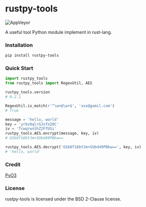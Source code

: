 # rustpy-tools

![AppVeyor](https://img.shields.io/badge/build-passing-brightgreen)

A useful tool Python module implement in rust-lang.  

### Installation
```bash
pip install rustpy-tools
```

### Quick Start

```python
import rustpy_tools
from rustpy_tools import RegexUtil, AES

rustpy_tools.version
# 0.2.1

RegexUtil.is_match(r'^\w+@\w+$', 'xxx@gamil.com')
# True

message = 'hello, world'
key = 'yrbv8qlrGJsfo28C'
iv = 'TcwqrwsShZ2FfUSi'
rustpy_tools.AES.encrypt(message, key, iv)
# GSk0f16bYJm+SUbd49PBkw==

rustpy_tools.AES.decrypt('GSk0f16bYJm+SUbd49PBkw==', key, iv)
# 'hello, world'
```

### Credit
[PyO3](https://github.com/PyO3)

### License
rustpy-tools is licensed under the BSD 2-Clause license.

